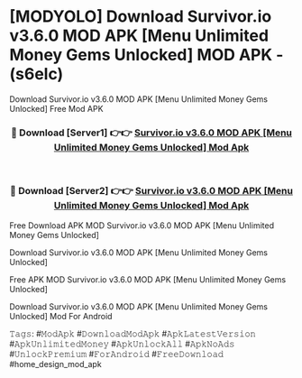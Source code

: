 # [MODYOLO] Download Survivor.io v3.6.0 MOD APK [Menu Unlimited Money Gems Unlocked] MOD APK - (s6elc)
Download Survivor.io v3.6.0 MOD APK [Menu Unlimited Money Gems Unlocked] Free Mod APK

<div align="center">
<h3>🔴 Download [Server1] 👉👉 <a href="https://apk-comot.site?title=Survivor.io_v3.6.0_MOD_APK_[Menu_Unlimited_Money_Gems_Unlocked]">Survivor.io v3.6.0 MOD APK [Menu Unlimited Money Gems Unlocked] Mod Apk</a></h3><br>

<h3>🔴 Download [Server2] 👉👉 <a href="https://apk-comot.site?title=Survivor.io_v3.6.0_MOD_APK_[Menu_Unlimited_Money_Gems_Unlocked]">Survivor.io v3.6.0 MOD APK [Menu Unlimited Money Gems Unlocked] Mod Apk</a></h3>
</div>


Free Download APK MOD Survivor.io v3.6.0 MOD APK [Menu Unlimited Money Gems Unlocked]

Download Survivor.io v3.6.0 MOD APK [Menu Unlimited Money Gems Unlocked] 

Free APK MOD Survivor.io v3.6.0 MOD APK [Menu Unlimited Money Gems Unlocked] 

Download Survivor.io v3.6.0 MOD APK [Menu Unlimited Money Gems Unlocked] Mod For Android

𝚃𝚊𝚐𝚜: #𝙼𝚘𝚍𝙰𝚙𝚔 #𝙳𝚘𝚠𝚗𝚕𝚘𝚊𝚍𝙼𝚘𝚍𝙰𝚙𝚔 #𝙰𝚙𝚔𝙻𝚊𝚝𝚎𝚜𝚝𝚅𝚎𝚛𝚜𝚒𝚘𝚗 #𝙰𝚙𝚔𝚄𝚗𝚕𝚒𝚖𝚒𝚝𝚎𝚍𝙼𝚘𝚗𝚎𝚢 #𝙰𝚙𝚔𝚄𝚗𝚕𝚘𝚌𝚔𝙰𝚕𝚕 #𝙰𝚙𝚔𝙽𝚘𝙰𝚍𝚜 #𝚄𝚗𝚕𝚘𝚌𝚔𝙿𝚛𝚎𝚖𝚒𝚞𝚖 #𝙵𝚘𝚛𝙰𝚗𝚍𝚛𝚘𝚒𝚍 #𝙵𝚛𝚎𝚎𝙳𝚘𝚠𝚗𝚕𝚘𝚊𝚍 #home_design_mod_apk